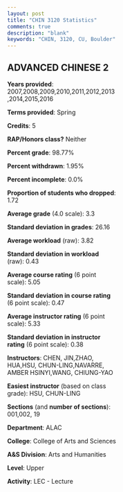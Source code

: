 ```yaml
---
layout: post
title: "CHIN 3120 Statistics"
comments: true
description: "blank"
keywords: "CHIN, 3120, CU, Boulder"
--- 
```

<head>
<script src="https://ajax.googleapis.com/ajax/libs/jquery/2.1.3/jquery.min.js"></script>
<script src="https://dl.dropboxusercontent.com/s/pc42nxpaw1ea4o9/highcharts.js?dl=0"></script>
<!-- <script src="../assets/js/highcharts.js"></script> -->
<style type="text/css">@font-face {
	font-family: "Bebas Neue";
	src: url(https://www.filehosting.org/file/details/544349/BebasNeue%20Regular.otf) format("opentype");
	}
	h1.Bebas { 
		font-family: "Bebas Neue", Verdana, Tahoma;
	}
</style>
</head>
<body>
	<div id="container" style="float: right; width: 45%; height: 88%; margin-left: 2.5%; margin-right: 2.5%;"></div>
	<script language="JavaScript">
		$(document).ready(function() {
		var chart = {type: 'column'};
		var title = {text: 'Grade Distribution'};
		var xAxis = {categories: ['A','B','C','D','F'],crosshair: true};
		var yAxis = {min: 0,title: {text: 'Percentage'}};
		var tooltip = {headerFormat: '<center><b><span style="font-size:20px">{point.key}</span></b></center>',
		               pointFormat: '<td style="padding:0"><b>{point.y:.1f}%</b></td>',
		               footerFormat: '</table>',shared: true,useHTML: true};
		var plotOptions = {column: {pointPadding: 0.0,borderWidth: 0}};  
		var credits = {enabled: false};var series= [{name: 'Percent',data: [57.1,26.33,11.83,3.85,0.89,]}];
		var json = {};
		json.chart = chart;
		json.title = title;
		json.tooltip = tooltip;
		json.xAxis = xAxis;
		json.yAxis = yAxis;  
		json.series = series;
		json.plotOptions = plotOptions;  
		json.credits = credits;
		$('#container').highcharts(json);
	});
	</script>
</body>
			   
## ADVANCED CHINESE 2

**Years provided**: 2007,2008,2009,2010,2011,2012,2013,2014,2015,2016

**Terms provided**: Spring

**Credits**: 5

**RAP/Honors class?** Neither

**Percent grade**: 98.77%

**Percent withdrawn**: 1.95%

**Percent incomplete**: 0.0%

**Proportion of students who dropped**: 1.72

**Average grade** (4.0 scale): 3.3

**Standard deviation in grades**: 26.16

**Average workload** (raw): 3.82

**Standard deviation in workload** (raw): 0.43

**Average course rating** (6 point scale): 5.05

**Standard deviation in course rating** (6 point scale): 0.47

**Average instructor rating** (6 point scale): 5.33

**Standard deviation in instructor rating** (6 point scale): 0.38

**Instructors**: CHEN, JIN,ZHAO, HUA,HSU, CHUN-LING,NAVARRE, AMBER HSINYI,WANG, CHIUNG-YAO

**Easiest instructor** (based on class grade): HSU, CHUN-LING

**Sections** (and **number of sections**): 001,002, 19

**Department**: ALAC

**College**: College of Arts and Sciences

**A&S Division**: Arts and Humanities

**Level**: Upper

**Activity**: LEC - Lecture